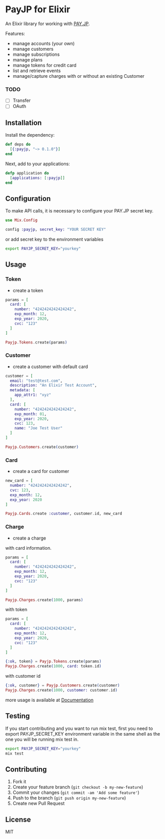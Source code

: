 # PayJP for Elixir

An Elixir library for working with [PAY.JP](https://pay.jp/).

Features:

* manage accounts (your own)
* manage customers
* manage subscriptions
* manage plans
* manage tokens for credit card
* list and retrieve events
* manage/capture charges with or without an existing Customer

### TODO

- [ ] Transfer
- [ ] OAuth

## Installation

Install the dependency:

```elixir
def deps do
  [{:payjp, "~> 0.1.0"}]
end
```

Next, add to your applications:

```ex
defp application do
  [applications: [:payjp]]
end
```

## Configuration

To make API calls, it is necessary to configure your PAY.JP secret key.

```elixir
use Mix.Config

config :payjp, secret_key: "YOUR SECRET KEY"
```

or add secret key to the environment variables

```bash
export PAYJP_SECRET_KEY="yourkey"
```

## Usage

### Token

- create a token

```elixir
params = [
  card: [
    number: "4242424242424242",
    exp_month: 12,
    exp_year: 2020,
    cvc: "123"
  ]
]

Payjp.Tokens.create(params)
```

### Customer

- create a customer with default card

```elixir
customer = [
  email: "test@test.com",
  description: "An Elixir Test Account",
  metadata: [
    app_attr1: "xyz"
  ],
  card: [
    number: "4242424242424242",
    exp_month: 01,
    exp_year: 2020,
    cvc: 123,
    name: "Joe Test User"
  ]
]

Payjp.Customers.create(customer)
```

### Card

- create a card for customer

```elixir
new_card = [
  number: "4242424242424242",
  cvc: 123,
  exp_month: 12,
  exp_year: 2020
]

Payjp.Cards.create :customer, customer.id, new_card
```

### Charge

- create a charge

with card information.

```elixir
params = [
  card: [
    number: "4242424242424242",
    exp_month: 12,
    exp_year: 2020,
    cvc: "123"
  ]
]

Payjp.Charges.create(1000, params)
```

with token

```elixir
params = [
  card: [
    number: "4242424242424242",
    exp_month: 12,
    exp_year: 2020,
    cvc: "123"
  ]
]

{:ok, token} = Payjp.Tokens.create(params)
Payjp.Charges.create(1000, card: token.id)
```

with customer id

```elixir
{:ok, customer} = Payjp.Customers.create(customer)
Payjp.Charges.create(1000, customer: customer.id)
```

more usage is available at [Documentation](https://hexdocs.pm/payjp/)

## Testing
If you start contributing and you want to run mix test, first you need to export PAYJP_SECRET_KEY environment variable in the same shell as the one you will be running mix test in.

```bash
export PAYJP_SECRET_KEY="yourkey"
mix test
```

## Contributing

1. Fork it
2. Create your feature branch (`git checkout -b my-new-feature`)
3. Commit your changes (`git commit -am 'Add some feature'`)
4. Push to the branch (`git push origin my-new-feature`)
5. Create new Pull Request

## License

MIT
